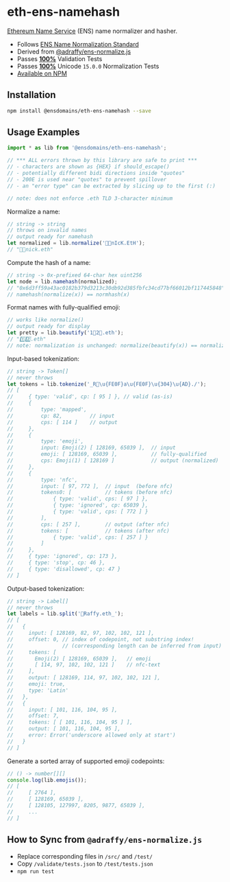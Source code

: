 # eth-ens-namehash

[Ethereum Name Service](https://ens.domains/) (ENS) name normalizer and hasher.

* Follows [ENS Name Normalization Standard](https://github.com/adraffy/ensip-norm/blob/main/draft.md)
* Derived from [@adraffy/ens-normalize.js](https://github.com/adraffy/ens-normalize.js)
* Passes [**100%**](https://adraffy.github.io/ens-normalize.js/test/validate.html) Validation Tests
* Passes [**100%**](https://adraffy.github.io/ens-normalize.js/test/report-nf.html) Unicode `15.0.0` Normalization Tests
* [Available on NPM](https://www.npmjs.com/package/@ensdomains/eth-ens-namehash)

## Installation

```sh
npm install @ensdomains/eth-ens-namehash --save
```

## Usage Examples

```Javascript
import * as lib from '@ensdomains/eth-ens-namehash'; 

// *** ALL errors thrown by this library are safe to print ***
// - characters are shown as {HEX} if should_escape()
// - potentially different bidi directions inside "quotes"
// - 200E is used near "quotes" to prevent spillover
// - an "error type" can be extracted by slicing up to the first (:)

// note: does not enforce .eth TLD 3-character minimum
```

Normalize a name:
```Javascript
// string -> string
// throws on invalid names
// output ready for namehash
let normalized = lib.normalize('👨️‍💻nIcK.EtH');
// "👨‍💻nick.eth"
```

Compute the hash of a name:
```Javascript
// string -> 0x-prefixed 64-char hex uint256
let node = lib.namehash(normalized);
// "0x6d3ff59a43ac0182b379d3213c30db92d385fbfc34cd77bf66012bf117445848"
// namehash(normalize(x)) == normhash(x)
```

Format names with fully-qualified emoji:
```JavaScript
// works like normalize()
// output ready for display
let pretty = lib.beautify('1⃣2⃣.eth'); 
// "1️⃣2️⃣.eth"
// note: normalization is unchanged: normalize(beautify(x)) == normalize(x)
```

Input-based tokenization:
```Javascript
// string -> Token[]
// never throws
let tokens = lib.tokenize('_R💩\u{FE0F}a\u{FE0F}\u{304}\u{AD}./');
// [
//     { type: 'valid', cp: [ 95 ] }, // valid (as-is)
//     {
//         type: 'mapped', 
//         cp: 82,         // input
//         cps: [ 114 ]    // output
//     }, 
//     { 
//         type: 'emoji',
//         input: Emoji(2) [ 128169, 65039 ],  // input 
//         emoji: [ 128169, 65039 ],           // fully-qualified
//         cps: Emoji(1) [ 128169 ]            // output (normalized)
//     },
//     {
//         type: 'nfc',
//         input: [ 97, 772 ],  // input  (before nfc)
//         tokens0: [           // tokens (before nfc)
//             { type: 'valid', cps: [ 97 ] },
//             { type: 'ignored', cp: 65039 },
//             { type: 'valid', cps: [ 772 ] }
//         ],
//         cps: [ 257 ],        // output (after nfc)
//         tokens: [            // tokens (after nfc)
//             { type: 'valid', cps: [ 257 ] }
//         ]
//     },
//     { type: 'ignored', cp: 173 },
//     { type: 'stop', cp: 46 },
//     { type: 'disallowed', cp: 47 }
// ]
```

Output-based tokenization:
```Javascript
// string -> Label[]
// never throws
let labels = lib.split('💩Raffy.eth_');
// [
//   {
//     input: [ 128169, 82, 97, 102, 102, 121 ],  
//     offset: 0, // index of codepoint, not substring index!
//                // (corresponding length can be inferred from input)
//     tokens: [
//       Emoji(2) [ 128169, 65039 ],   // emoji
//       [ 114, 97, 102, 102, 121 ]    // nfc-text
//     ],
//     output: [ 128169, 114, 97, 102, 102, 121 ],
//     emoji: true,
//     type: 'Latin'
//   },
//   {
//     input: [ 101, 116, 104, 95 ],
//     offset: 7,
//     tokens: [ [ 101, 116, 104, 95 ] ],
//     output: [ 101, 116, 104, 95 ],
//     error: Error('underscore allowed only at start')
//   }
// ]
```

Generate a sorted array of supported emoji codepoints:
```Javascript
// () -> number[][]
console.log(lib.emojis());
// [
//     [ 2764 ],
//     [ 128169, 65039 ],
//     [ 128105, 127997, 8205, 9877, 65039 ],
//     ...
// ]
```

## How to Sync from `@adraffy/ens-normalize.js`

* Replace corresponding files in `/src/` and `/test/`
* Copy `/validate/tests.json` to `/test/tests.json`
* `npm run test`
